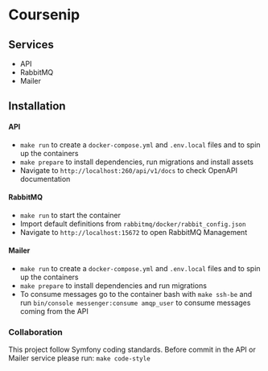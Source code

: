 # Coursenip

## Services
- API
- RabbitMQ
- Mailer

## Installation
#### API
- `make run` to create a `docker-compose.yml` and `.env.local` files and to spin up the containers
- `make prepare` to install dependencies, run migrations and install assets
- Navigate to `http://localhost:260/api/v1/docs` to check OpenAPI documentation

#### RabbitMQ
- `make run` to start the container
- Import default definitions from `rabbitmq/docker/rabbit_config.json`
- Navigate to `http://localhost:15672` to open RabbitMQ Management

#### Mailer
- `make run` to create a `docker-compose.yml` and `.env.local` files and to spin up the containers
- `make prepare` to install dependencies and run migrations
- To consume messages go to the container bash with `make ssh-be` and run `bin/console messenger:consume amqp_user` to consume messages coming from the API

### Collaboration
This project follow Symfony coding standards. Before commit in the API or Mailer service please run: `make code-style`
